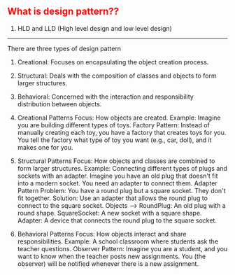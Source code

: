 

<font color="red">What is design pattern??</font>
---------
1. HLD and LLD (High level design and low level design)

---------
There are three types of design pattern
1. Creational: Focuses on encapsulating the object creation process.
2. Structural: Deals with the composition of classes and objects to form larger structures.
3. Behavioral: Concerned with the interaction and responsibility distribution between objects.

1. Creational Patterns
Focus: How objects are created.
Example: Imagine you are building different types of toys.
Factory Pattern: Instead of manually creating each toy, you have a factory that creates toys for you. 
You tell the factory what type of toy you want (e.g., car, doll), and it makes one for you.

2. Structural Patterns
Focus: How objects and classes are combined to form larger structures.
Example: Connecting different types of plugs and sockets with an adapter.
Imagine you have an old plug that doesn't fit into a modern socket. You need an adapter to connect them.
   Adapter Pattern
   Problem: You have a round plug but a square socket. They don't fit together.
   Solution: Use an adapter that allows the round plug to connect to the square socket.
   Objects -->
   RoundPlug: An old plug with a round shape.
   SquareSocket: A new socket with a square shape.
   Adapter: A device that connects the round plug to the square socket.

3. Behavioral Patterns
Focus: How objects interact and share responsibilities.
Example: A school classroom where students ask the teacher questions.
Observer Pattern: Imagine you are a student, and you want to know when the teacher posts new assignments. 
You (the observer) will be notified whenever there is a new assignment.








